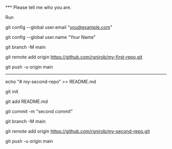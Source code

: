 *** Please tell me who you are.

Run

  git config --global user.email "you@example.com"
  
  git config --global user.name "Your Name"


git branch -M main

git remote add origin https://github.com/rsnirob/my-first-repo.git

git push -u origin main


---


echo "# my-second-repo" >> README.md

git init

git add README.md

git commit -m "second commit"

git branch -M main

git remote add origin https://github.com/rsnirob/my-second-repo.git

git push -u origin main
